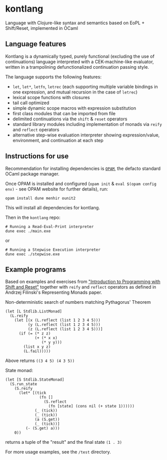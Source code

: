 # kontlang
Language with Clojure-like syntax and semantics based on EoPL + Shift/Reset, implemented in OCaml

## Language features
Kontlang is a dynamically typed, purely functional (excluding the use of continuations) language interpreted with a CEK-machine-like evaluator, written in a trampolining defunctionalized continuation passing style.

The language supports the following features:

* `let`, `let*`, `letfn`, `letrec` (each supporting multiple variable bindings in one expression, and mutual recursion in the case of `letrec`)
* lexical scope functions with closures
* tail call optimized
* simple dynamic scope macros with expression substitution
* first class modules that can be imported from file
* delimited continuations via the `shift` & `reset` operators
* standard library modules including implementation of monads via `reify` and `reflect` operators
* alternative step-wise evaluation interpreter showing expression/value, environment, and continuation at each step

## Instructions for use
Recommendation for installing dependencies is [`OPAM`](https://opam.ocaml.org), the defacto standard OCaml package manager.

Once OPAM is installed and configured (`opam init` & `eval $(opam config env)` - see OPAM website for further details), run:

```
opam install dune menhir ounit2
```

This will install all dependencies for kontlang.

Then in the `kontlang` repo:

```
# Running a Read-Eval-Print interpreter
dune exec ./main.exe
```

or

```
# Running a Stepwise Execution interpreter
dune exec ./stepwise.exe
```

## Example programs

Based on examples and exercises from ["Introduction to Programming with Shift and Reset"](http://pllab.is.ocha.ac.jp/~asai/cw2011tutorial/main-e.pdf) together with `reify` and `reflect` operators as defined in Andrzej Filinski's Representing Monads paper.

Non-deterministic search of numbers matching Pythagorus' Theorem

```racket
(let [L Stdlib.ListMonad]
  (L.reify
    (let [(x (L.reflect (list 1 2 3 4 5)))
          (y (L.reflect (list 1 2 3 4 5)))
          (z (L.reflect (list 1 2 3 4 5)))]
      (if (= (* z z)
             (+ (* x x)
                (* y y)))
        (list x y z)
        (L.fail)))))
```

Above returns `((3 4 5) (4 3 5))`

State monad:

```racket
(let [S Stdlib.StateMonad]
  (S.run_state
    (S.reify
      (let* [(tick
               (fn []
                 (S.reflect
                   (fn [state] (cons nil (+ state 1))))))
             (_ (tick))
             (_ (tick))
             (a (S.get))
             (_ (tick))]
         (- (S.get) a)))
    0))
```

returns a tuple of the "result" and the final state `(1 . 3)`

For more usage examples, see the `/test` directory.
